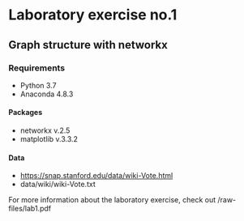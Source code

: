 # Laboratory exercise no.1

## Graph structure with networkx

### Requirements
- Python 3.7
- Anaconda 4.8.3

#### Packages
- networkx v.2.5
- matplotlib v.3.3.2

#### Data
- https://snap.stanford.edu/data/wiki-Vote.html
- data/wiki/wiki-Vote.txt

For more information about the laboratory exercise, check out /raw-files/lab1.pdf